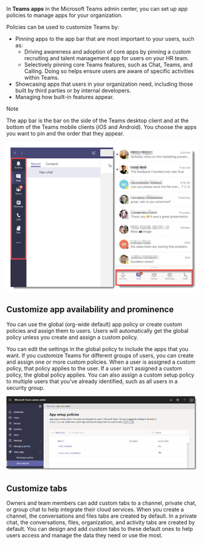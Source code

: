 In **Teams apps** in the Microsoft Teams admin center, you can set up app policies to manage apps for your organization. 

Policies can be used to customize Teams by: 

- Pinning apps to the app bar that are most important to your users, such as: 
  - Driving awareness and adoption of core apps by pinning a custom recruiting and talent management app for users on your HR team.
  - Selectively pinning core Teams features, such as Chat, Teams, and Calling. Doing so helps ensure users are aware of specific activities within Teams.
- Showcasing apps that users in your organization need, including those built by third parties or by internal developers.
- Managing how built-in features appear.

> [!NOTE]
> The app bar is the bar on the side of the Teams desktop client and at the bottom of the Teams mobile clients (iOS and Android). You choose the apps you want to pin and the order that they appear. 


![App policies](../media/app-policies.png)

## Customize app availability and prominence

You can use the global (org-wide default) app policy or create custom policies and assign them to users. Users will automatically get the global policy unless you create and assign a custom policy.

You can edit the settings in the global policy to include the apps that you want. If you customize Teams for different groups of users, you can create and assign one or more custom policies. When a user is assigned a custom policy, that policy applies to the user. If a user isn't assigned a custom policy, the global policy applies. You can also assign a custom setup policy to multiple users that you’ve already identified, such as all users in a security group.

![App setup policies](../media/app-setup-policies.png)

## Customize tabs

Owners and team members can add custom tabs to a channel, private chat, or group chat to help integrate their cloud services. When you create a channel, the conversations and files tabs are created by default. In a private chat, the conversations, files, organization, and activity tabs are created by default. You can design and add custom tabs to these default ones to help users access and manage the data they need or use the most.  


